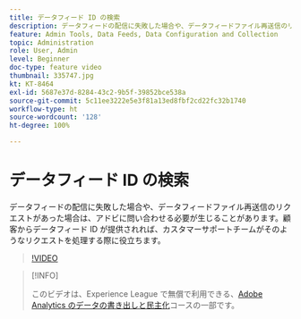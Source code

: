 ```yaml
---
title: データフィード ID の検索
description: データフィードの配信に失敗した場合や、データフィードファイル再送信のリクエストがあった場合は、アドビに問い合わせる必要が生じることがあります。顧客からデータフィード ID が提供されれば、カスタマーサポートチームがそのようなリクエストを処理する際に役立ちます。
feature: Admin Tools, Data Feeds, Data Configuration and Collection
topic: Administration
role: User, Admin
level: Beginner
doc-type: feature video
thumbnail: 335747.jpg
kt: KT-8464
exl-id: 5687e37d-8284-43c2-9b5f-39852bce538a
source-git-commit: 5c11ee3222e5e3f81a13ed8fbf2cd22fc32b1740
workflow-type: ht
source-wordcount: '128'
ht-degree: 100%

---
```


# データフィード ID の検索

データフィードの配信に失敗した場合や、データフィードファイル再送信のリクエストがあった場合は、アドビに問い合わせる必要が生じることがあります。顧客からデータフィード ID が提供されれば、カスタマーサポートチームがそのようなリクエストを処理する際に役立ちます。

>[!VIDEO](https://video.tv.adobe.com/v/335747/?quality=12&learn=on)

>[!INFO]
>
> このビデオは、Experience League で無償で利用できる、[Adobe Analytics のデータの書き出しと民主化](https://experienceleague.adobe.com/?lang=ja/?recommended=Analytics-A-1-2022.1.democratizing#dashboard/learning)コースの一部です。